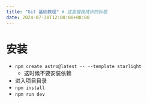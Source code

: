 ```yaml
---
title: "Git 基础教程" # 这里替换成你的标题
date: 2024-07-30T12:00:00+08:00
---
```


# 安装
- `npm create astro@latest -- --template starlight` 
	- 这时候不要安装依赖
- 进入项目目录
- `npm install` 
- `npm run dev` 


